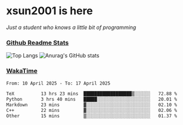 # xsun2001 is here

*Just a student who knows a little bit of programming*

### [Github Readme Stats](https://github.com/anuraghazra/github-readme-stats)

![Top Langs](https://github-readme-stats.vercel.app/api/top-langs/?username=xsun2001&layout=compact&theme=radical) ![Anurag's GitHub stats](https://github-readme-stats.vercel.app/api?username=xsun2001&show_icons=true&theme=radical)

### [WakaTime](https://wakatime.com)

<!--START_SECTION:waka-->

```txt
From: 10 April 2025 - To: 17 April 2025

TeX          13 hrs 23 mins  ██████████████████▒░░░░░░   72.88 %
Python       3 hrs 40 mins   █████░░░░░░░░░░░░░░░░░░░░   20.01 %
Markdown     23 mins         ▓░░░░░░░░░░░░░░░░░░░░░░░░   02.10 %
C++          22 mins         ▓░░░░░░░░░░░░░░░░░░░░░░░░   02.06 %
Other        15 mins         ▒░░░░░░░░░░░░░░░░░░░░░░░░   01.37 %
```

<!--END_SECTION:waka-->

